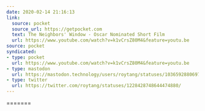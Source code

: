 ```yaml
---
date: 2020-02-14 21:16:13
link:
  source: pocket
  source_url: https://getpocket.com
  text: The Neighbors' Window - Oscar Nominated Short Film
  url: https://www.youtube.com/watch?v=k1vCrsZ80M4&feature=youtu.be
source: pocket
syndicated:
- type: pocket
  url: https://www.youtube.com/watch?v=k1vCrsZ80M4&feature=youtu.be
- type: mastodon
  url: https://mastodon.technology/users/roytang/statuses/103659288069708294
- type: twitter
  url: https://twitter.com/roytang/statuses/1228428748644474880/
---
```


=======
